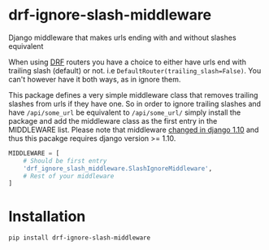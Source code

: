 # drf-ignore-slash-middleware
Django middleware that makes urls ending with and without slashes equivalent


When using [DRF](https://www.django-rest-framework.org) routers you have a choice to either have urls end with trailing slash (default) or not. 
i.e `DefaultRouter(trailing_slash=False)`. You can't however have it both ways, as in ignore them.

This package defines a very simple middleware class that removes trailing slashes from urls if they have one.
So in order to ignore trailing slashes and have `/api/some_url` be equivalent to `/api/some_url/` simply install the package and add the middleware class as the first entry in the MIDDLEWARE list. Please note that middleware [changed in django 1.10](https://docs.djangoproject.com/en/1.10/topics/http/middleware/) and thus this pacakge requires django version >= 1.10.

```python
MIDDLEWARE = [
	# Should be first entry
	'drf_ignore_slash_middleware.SlashIgnoreMiddleware',
	# Rest of your middleware
]
```


# Installation
`pip install drf-ignore-slash-middleware`